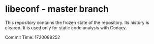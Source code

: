 # libeconf - master branch

This repository contains the frozen state of the repository.
Its history is cleared. It is used only for static code
analysis with Codacy.

Commit Time: 1720088252